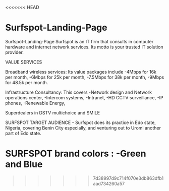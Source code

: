 <<<<<<< HEAD
# Surfspot-Landing-Page
Surfspot-Landing-Page
Surfspot is an IT firm that consults in computer hardware and internet network services. Its motto is your trusted IT solution provider.

VALUE SERVICES

Broadband wireless services:
Its value packages include
-4Mbps for 16k per month,
-6Mbps for 25k per month,
-7.5Mbps for 38k per month,
-9Mbps for 48.5k per month.

Infrastructure Consultancy:
This covers
-Network design and Network operations center,
-Intercom systems,
-Intranet,
-HD CCTV surveillance,
-IP phones,
-Renewable Energy,

Superdealers in DSTV multichoice and SMILE

SURFSPOT TARGET AUDIENCE -
Surfspot does its practice in Edo state, Nigeria, covering Benin City especially, and venturing out to Uromi another part of Edo state.

SURFSPOT brand colors :
-Green and Blue
=======

>>>>>>> 7d38997d9c714f070e3db863dfb1aad734260a57
